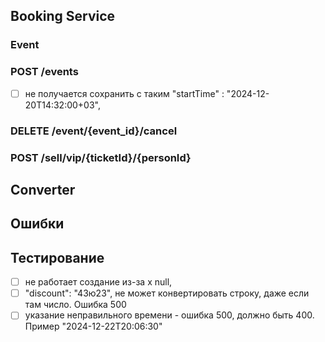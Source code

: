 
## Booking Service
### Event

### POST /events
- [ ] не получается сохранить с таким "startTime" : "2024-12-20T14:32:00+03",


### DELETE /event/{event_id}/cancel


### POST /sell/vip/{ticketId}/{personId}


## Converter


## Ошибки


## Тестирование
- [ ] не работает создание из-за x null,
- [ ] "discount": "43ю23", не может конвертировать строку, даже если там число. Ошибка 500
- [ ] указание неправильного времени - ошибка 500, должно быть 400. Пример "2024-12-22T20:06:30"

